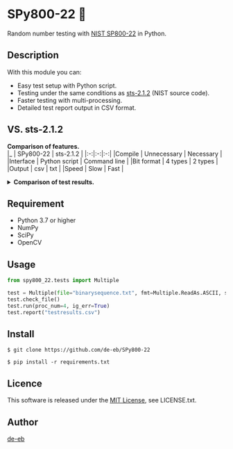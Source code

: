 # SPy800-22 :game_die:
Random number testing with [NIST SP800-22](https://nvlpubs.nist.gov/nistpubs/legacy/sp/nistspecialpublication800-22r1a.pdf) in Python.

## Description
With this module you can:
- Easy test setup with Python script.
- Testing under the same conditions as [sts-2.1.2](https://csrc.nist.gov/projects/random-bit-generation/documentation-and-software) (NIST source code).
- Faster testing with multi-processing.
- Detailed test report output in CSV format.

## VS. sts-2.1.2
**Comparison of features.**  
|_ | SPy800-22 | sts-2.1.2 |
|:-:|:-:|:-:|
|Compile | Unnecessary | Necessary |
|Interface | Python script | Command line |
|Bit format | 4 types | 2 types |
|Output | csv | txt |
|Speed | Slow | Fast |

**<details><summary>Comparison of test results.</summary><div>**

Testing environment.
```
OS  : Windows 10 Home
CPU : Intel Corei5-8250U @ 1.60 GHz, 1800 Mhz, 4 cores, 8 logical processors
RAM : 16.0 GB
Python : 3.8.0 64bit
C compiler : gcc 9.2.0 (MinGW.org GCC Build-20200227-1)
```
Random number generation method.
```python
import numpy as np
bits = np.random.randint(0,2, 1000000000, dtype='uint8')
with open("nprandom.txt", mode='w') as f:
    np.savetxt(f, bits, fmt='%d', delimiter='', newline='')
```
SPy800-22 settings.
```python
from spy800_22.tests import Multiple
test = Multiple(file="nprandom.txt", fmt=Multiple.ReadAs.ASCII, seq_len=1000000, seq_num=1000)
test.run(proc_num=8, ig_err=True)
test.report("results.csv")
```
sts-2.1.2 settings.
```
$> assess.exe 1000000
           G E N E R A T O R    S E L E C T I O N
           ______________________________________

    [0] Input File                 [1] Linear Congruential
    [2] Quadratic Congruential I   [3] Quadratic Congruential II
    [4] Cubic Congruential         [5] XOR
    [6] Modular Exponentiation     [7] Blum-Blum-Shub
    [8] Micali-Schnorr             [9] G Using SHA-1

   Enter Choice: 0


                User Prescribed Input File: nprandom.txt

                S T A T I S T I C A L   T E S T S
                _________________________________

    [01] Frequency                       [02] Block Frequency
    [03] Cumulative Sums                 [04] Runs
    [05] Longest Run of Ones             [06] Rank
    [07] Discrete Fourier Transform      [08] Nonperiodic Template Matchings
    [09] Overlapping Template Matchings  [10] Universal Statistical
    [11] Approximate Entropy             [12] Random Excursions
    [13] Random Excursions Variant       [14] Serial
    [15] Linear Complexity

         INSTRUCTIONS
            Enter 0 if you DO NOT want to apply all of the
            statistical tests to each sequence and 1 if you DO.

   Enter Choice: 1

        P a r a m e t e r   A d j u s t m e n t s
        -----------------------------------------
    [1] Block Frequency Test - block length(M):         128
    [2] NonOverlapping Template Test - block length(m): 9
    [3] Overlapping Template Test - block length(m):    9
    [4] Approximate Entropy Test - block length(m):     10
    [5] Serial Test - block length(m):                  16
    [6] Linear Complexity Test - block length(M):       500

   Select Test (0 to continue): 0

   How many bitstreams? 1000

   Input File Format:
    [0] ASCII - A sequence of ASCII 0's and 1's
    [1] Binary - Each byte in data file contains 8 bits of data

   Select input mode:  0
```


Test results.
|Test name| SPy800-22<br>Proportion / Uniformity | sts-2.1.2<br>Proportion / Uniformity
|--:|:-:|:-:|
|Frequency (Monobit) Test | 0.988 / 0.868 | 0.988 / 0.868 |
|Frequency Test within a Block | 0.990 / 0.639 | 0.990 / 0.639 |
|Runs Test | 0.980 / 0.0753 | 0.980 / 0.0753 |
|Test for the Longest Run of Ones in a Block | 0.993 / 0.432 | 0.993 / 0.432 |
|Binary Matrix Rank Test | 0.989 / 0.362 | 0.989 / 0.362 |
|Discrete Fourier Transform (Spectral) Test | 0.986 / 0.284 | 0.986 / 0.284 |
|Non-overlapping Template Matching Test (Lowest Prop. / 148) | 0.981 / 0.579 | 0.981 / 0.579 |
|Non-overlapping Template Matching Test (Lowest Unif. / 148) | 0.989 / 0.000116 | 0.989 / 0.000116 |
|Overlapping Template Matching Test | 0.991 / 0.699 | 0.991 / 0.699 |
|Maurer's "Universal Statistical" Test | 0.991 / 0.979 | 0.991 / 0.979 |
|Linear complexity Test | 0.998 / 0.569 | 0.998 / 0.569 |
|Serial Test (Lowest Prop. & Unif. / 2) | 0.989 / 0.0861 | 0.989 / 0.0861 |
|Approximate entropy Test | 0.988 / 0.608 | 0.988 / 0.608 |
|Cumulative Sums (Cusum) Test (Lowest Prop. / 2) | 0.986 / 0.963 | 0.986 / 0.963 |
|Cumulative Sums (Cusum) Test (Lowest Unif. / 2) | 0.988 / 0.565 | 0.988 / 0.565 |
|Random Excursions Test (Lowest Prop. / 8) | 0.985 / 0.595 | 0.985 / 0.581 |
|Random Excursions Test (Lowest Unif. / 8) | 0.987 / 0.0300 | 0.987 / 0.0277 |
|Random Excursions Variant Test (Lowest Prop. / 18) | 0.984 / 0.483 | 0.984 / 0.470 |
|Random Excursions Variant Test (Lowest Unif. / 18) | 0.995 / 0.100 | 0.995 / 0.0941 |
**Total test time** | **2 hours 30 minutes** | **1 hour 50 minutes** |

</div></details>

## Requirement
- Python 3.7 or higher
- NumPy
- SciPy
- OpenCV

## Usage
```python
from spy800_22.tests import Multiple

test = Multiple(file="binarysequence.txt", fmt=Multiple.ReadAs.ASCII, seq_len=1000000, seq_num=1000)
test.check_file()
test.run(proc_num=4, ig_err=True)
test.report("testresults.csv")
```

## Install
```
$ git clone https://github.com/de-eb/SPy800-22
```

```
$ pip install -r requirements.txt
```

## Licence
This software is released under the [MIT License](https://opensource.org/licenses/MIT), see LICENSE.txt.

## Author

[de-eb](https://github.com/de-eb)